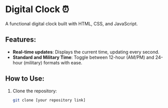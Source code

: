 # Digital Clock ⏰

A functional digital clock built with HTML, CSS, and JavaScript.

## Features:
- **Real-time updates**: Displays the current time, updating every second.
- **Standard and Military Time**: Toggle between 12-hour (AM/PM) and 24-hour (military) formats with ease.

## How to Use:
1. Clone the repository:
   ```bash
   git clone [your repository link]
